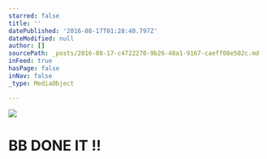 ```yaml
---
starred: false
title: ''
datePublished: '2016-08-17T01:28:40.797Z'
dateModified: null
author: []
sourcePath: _posts/2016-08-17-c4722270-9b26-48a1-9167-caeff08e502c.md
inFeed: true
hasPage: false
inNav: false
_type: MediaObject

---
```

![](https://the-grid-user-content.s3-us-west-2.amazonaws.com/376318a7-2e23-4969-ba9c-500d593b6627.jpg)

# BB DONE IT !!